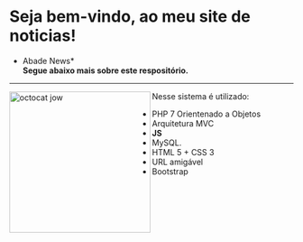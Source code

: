 # Seja bem-vindo, ao meu site de noticias!
* Abade News*  
**Segue abaixo mais sobre este respositório.**
---
<img src="https://avatars2.githubusercontent.com/u/31408356?s=460&u=06dfbe47eaa6809700e024638585cfb56373fc69&v=4" width="250" height="250" alt="octocat jow" align="left">

Nesse sistema é utilizado:

* PHP 7 Orientenado a Objetos
* Arquitetura MVC
* __JS__
* MySQL. 
* HTML 5 + CSS 3
* URL amigável
* Bootstrap
